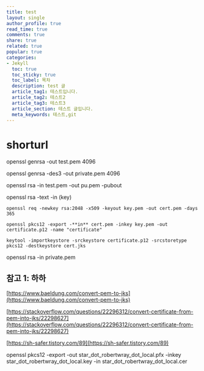 ```yaml
---
title: test
layout: single
author_profile: true
read_time: true
comments: true
share: true
related: true
popular: true
categories:
- Jekyll
  toc: true
  toc_sticky: true
  toc_label: 목차
  description: test 글
  article_tag1: 테스트입니다.
  article_tag2: 테스트2
  article_tag3: 테스트3
  article_section: 테스트 글입니다.
  meta_keywords: 테스트,git
---
```


# shorturl

openssl genrsa -out test.pem 4096

openssl genrsa -des3 -out private.pem 4096

openssl rsa -in test.pem -out pu.pem -pubout

openssl rsa -text -in (key)

`openssl req -newkey rsa:2048 -x509 -keyout key.pem -out cert.pem -days 365`

`openssl pkcs12 -export -**in** cert.pem -inkey key.pem -out certificate.p12 -name "certificate"`

`keytool -importkeystore -srckeystore certificate.p12 -srcstoretype pkcs12 -destkeystore cert.jks`

openssl rsa -in private.pem

## 참고 1: 하하

[https://www.baeldung.com/convert-pem-to-jks](https://www.baeldung.com/convert-pem-to-jks)

[https://stackoverflow.com/questions/22296312/convert-certificate-from-pem-into-jks/22298627](https://stackoverflow.com/questions/22296312/convert-certificate-from-pem-into-jks/22298627)

[https://sh-safer.tistory.com/89](https://sh-safer.tistory.com/89)

openssl pkcs12 -export -out star_dot_robertwray_dot_local.pfx -inkey star_dot_robertwray_dot_local.key -in star_dot_robertwray_dot_local.cer
